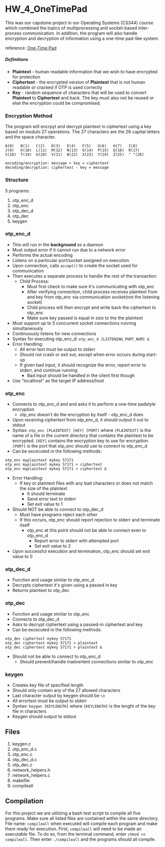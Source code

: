 # HW_4_OneTimePad
This was our capstone project in our Operating Systems (CS344) course which combined the topics of multiprocessing and socket-based inter-process communication. In addition, the program will also handle encryption and decryption of information using a one-time pad-like system.

reference: [One-Time Pad](http://en.wikipedia.org/wiki/One-time_pad)
##### Definitions
- **Plaintext** - human readable information that we wish to have encrypted for protection
- **Ciphertext** - the encrypted version of **Plaintext** that is not human readable or cracked if OTP is used correctly
- **Key** - random sequence of characters that will be used to convert **Plaintext** to **Ciphertext** and back. The key must also not be reused or else the encryption could be compromised.  

### Encryption Method
The program will encrpyt and decrypt plaintext in ciphertext using a key based on modulo 27 operations. The 27 characters are the 26 capital letters and the space character. 
```
A(0)   B(1)   C(2)   D(3)   E(4)   F(5)   G(6)   H(7)   I(8)  
J(9)   K(10)  L(11)  M(12)  N(13)  O(14)  P(15)  Q(16)  R(17)
S(18)  T(19)  U(20)  V(21)  W(22)  X(23)  Y(24)  Z(25)  " "(26)

encoding/encryption: message + key = ciphertext
decoding/decryption: ciphertext - key = message
```
### Structure
5 programs:
  1. otp_enc_d
  2. otp_enc
  3. otp_dec_d
  4. otp_dec
  5. keygen
### otp_enc_d
- This will run in the **background** as a daemon
- Must output error if it cannot run due to a network error
- Performs the actual encoding
- Listens on a particular port/socket assigned on execution
- Upon connection, calls `accept()` to create the socket used for communication
- Then executes a separate process to handle the rest of the transaction
  - Child Process:
    - Must first check to make sure it's communicating with otp_enc
    - After verifying connection, child process receives plaintext from and key from otp_enc via communication socket(not the listening socket)
    - Child process will then encrypt and write back the ciphertext to otp_enc
    - Make sure key passed is equal in size to the the plaintext
- Must support up to 5 concurrent socket connections running simultaneously
- Continuously listens for new connections
- Syntax for executing otp_enc_d: `otp_enc_d [LISTENING_PORT_NUM] &`
- Error Handling:
  - All error text must be output to stderr
  - Should not crash or exit out, except when error occurs during start-up
  - If given bad input, it should recognize the error, report error to stderr, and continue running
    - Bad input should be handled in the client first though
- Use "localhost" as the target IP address/host
### otp_enc
- Connects to  otp_enc_d and and asks it to perform a one-time padstyle encryption
  - otp_enc doesn't do the encryption by itself - otp_enc_d does
- Upon receiving ciphertext from otp_enc_d, it should output it out to stdout
- Syntax: `otp_enc [PLAINTEXT] [KEY] [PORT]` where `[PLAINTEXT]` is the name of a file in the current directory that contains the plaintext to be encrypted. `[KEY]` contains the encryption key to use for encryption. `[PORT]` is the port that otp_enc should use to connect to otp_enc_d
- Can be excecuted in the following methods:
```
otp_enc myplaintext mykey 57171
otp_enc myplaintext mykey 57171 > ciphertext
otp_enc myplaintext mykey 57171 > ciphertext &
```
- Error Handling:
  - If key or plaintext files with any bad characters or does not match the size of the plaintext
    - It should terminate 
    - Send error text to stderr
    - Set exit value to 1
 - Should NOT be able to connect to otp_dec_d
   - Must have programs reject each other
   - If this occurs, otp_enc should report rejection to stderr and terminate itself
     - otp_enc at this point should not be able to connect even to otp_enc_d
       - Report error to stderr with attempted port
       - Set exit value to 2
- Upon successful execution and termination, otp_enc should set exit value to 0
### otp_dec_d
- Function and usage similar to otp_enc_d
- Decrypts ciphertext it's given using a passed in key
- Returns plaintext to otp_dec
### otp_dec
- Function and usage similar to otp_enc
- Connects to otp_dec_d
- Asks to decrypt ciphertext using a passed-in ciphertext and key
- Can be excecuted in the following methods:
```
otp_dec ciphertext mykey 57171
otp_dec ciphertext mykey 57171 > plaintext
otp_dec ciphertext mykey 57171 > plaintext &
```
- Should not be able to connect to otp_enc_d
  - Should prevent/handle inadvertent connections similar to otp_enc
### keygen
- Creates key file of specified length
- Should only contain any of the 27 allowed characters
- Last character output by keygen should be `\n`
- All errortext must be output to stderr
- Syntax: `keygen [KEYLENGTH]` where `[KEYLENGTH]` is the lenght of the key file in characters
- Keygen should output to stdout
## Files
1. keygen.c
2. otp_enc_d.c
3. otp_enc.c
4. otp_dec_d.c
5. otp_dec.c
6. network_helpers.h
7. network_helpers.c
8. makefile
9. compileall
## Compilation
For this project we are utilizing a bash test script to compile all five programs. Make sure all listed files are contained within the same directory. File name: `compileall` when executed will compile each program and make them ready for execution. First, `compileall` will need to be made an executable file. To do so, from the terminal command, enter `chmod +x compileall`. Then enter `./compileall` and the programs should all compile.  

